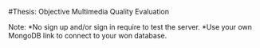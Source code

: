 #Thesis: Objective Multimedia Quality Evaluation

Note: 
*No sign up and/or sign in require to test the server.
*Use your own MongoDB link to connect to your won database.